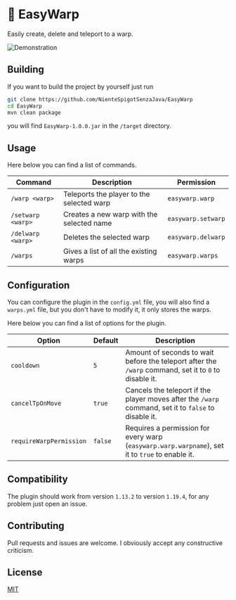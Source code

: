 # 🚀 EasyWarp

Easily create, delete and teleport to a warp.

![Demonstration](./images/demo.gif)

## Building

If you want to build the project by yourself just run

```bash
git clone https://github.com/NienteSpigotSenzaJava/EasyWarp
cd EasyWarp
mvn clean package
```

you will find ```EasyWarp-1.0.0.jar``` in the ```/target``` directory.

## Usage

Here below you can find a list of commands.

| Command               | Description                               | Permission             |
|-----------------------|-------------------------------------------|------------------------|
| ```/warp <warp>```    | Teleports the player to the selected warp | ```easywarp.warp```    |
| ```/setwarp <warp>``` | Creates a new warp with the selected name | ```easywarp.setwarp``` |
| ```/delwarp <warp>``` | Deletes the selected warp                 | ```easywarp.delwarp``` |
| ```/warps ```         | Gives a list of all the existing warps    | ```easywarp.warps```   |

## Configuration

You can configure the plugin in the ```config.yml``` file, you will also find a ```warps.yml``` file, but you don't have to modify it, it only stores the warps.

Here below you can find a list of options for the plugin.

| Option                      | Default     | Description                                                                                                   |
|-----------------------------|-------------|---------------------------------------------------------------------------------------------------------------|
| ```cooldown```              | ```5```     | Amount of seconds to wait before the teleport after the ```/warp``` command, set it to ```0``` to disable it. |
| ```cancelTpOnMove```        | ```true```  | Cancels the teleport if the player moves after the ```/warp``` command, set it to ```false``` to disable it.  |
| ```requireWarpPermission``` | ```false``` | Requires a permission for every warp (```easywarp.warp.warpname```), set it to ```true``` to enable it.       |

## Compatibility

The plugin should work from version ```1.13.2``` to version ```1.19.4```, for any problem just open an issue.

## Contributing

Pull requests and issues are welcome. I obviously accept any constructive criticism.

## License

[MIT](https://choosealicense.com/licenses/mit/)
